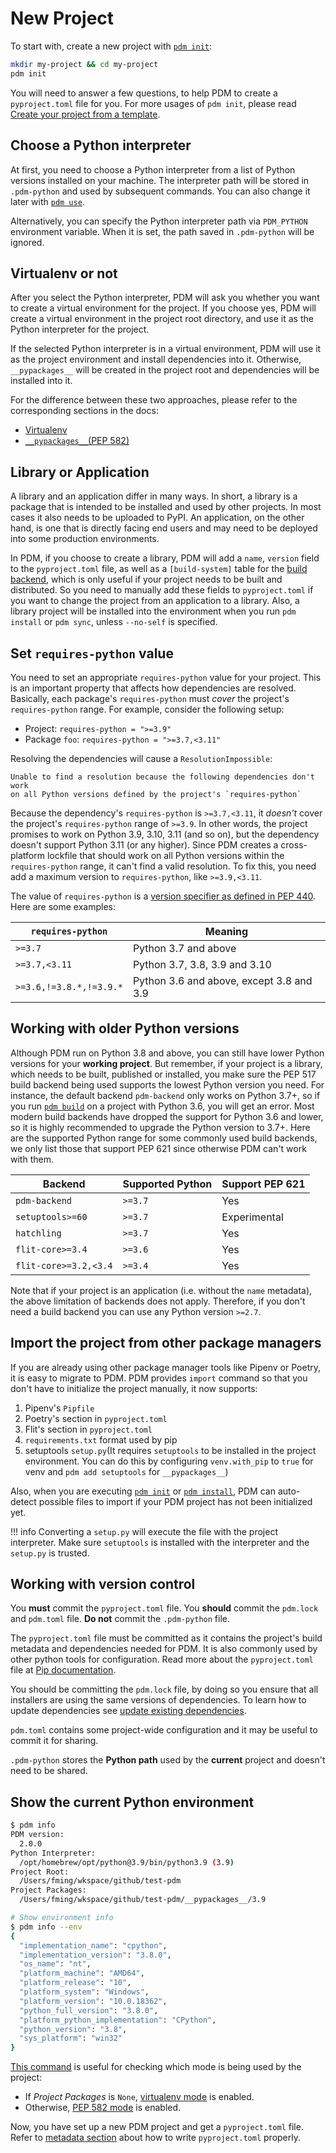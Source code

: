 # New Project

To start with, create a new project with [`pdm init`](../reference/cli.md#init):

```bash
mkdir my-project && cd my-project
pdm init
```

You will need to answer a few questions, to help PDM to create a `pyproject.toml` file for you.
For more usages of `pdm init`, please read [Create your project from a template](./template.md).

## Choose a Python interpreter

At first, you need to choose a Python interpreter from a list of Python versions installed on your machine. The interpreter path
will be stored in `.pdm-python` and used by subsequent commands. You can also change it later with [`pdm use`](../reference/cli.md#use).

Alternatively, you can specify the Python interpreter path via `PDM_PYTHON` environment variable. When it is set, the path saved in `.pdm-python` will be ignored.

## Virtualenv or not

After you select the Python interpreter, PDM will ask you whether you want to create a virtual environment for the project.
If you choose yes, PDM will create a virtual environment in the project root directory, and use it as the Python interpreter
for the project.

If the selected Python interpreter is in a virtual environment, PDM will use it as the project environment and install dependencies
into it. Otherwise, `__pypackages__` will be created in the project root and dependencies will be installed into it.

For the difference between these two approaches, please refer to the corresponding sections in the docs:

- [Virtualenv](./venv.md)
- [`__pypackages__`(PEP 582)](./pep582.md)

## Library or Application

A library and an application differ in many ways. In short, a library is a package that is intended to be installed and used by other projects. In most cases it also needs to be uploaded to PyPI. An application, on the other hand, is one that is directly facing end users and may need to be deployed into some production environments.

In PDM, if you choose to create a library, PDM will add a `name`, `version` field to the `pyproject.toml` file, as well as a `[build-system]` table for the [build backend](../reference/build.md), which is only useful if your project needs to be built and distributed. So you need to manually add these fields to `pyproject.toml` if you want to change the project from an application to a library. Also, a library project will be installed into the environment when you run `pdm install` or `pdm sync`, unless `--no-self` is specified.

## Set `requires-python` value

You need to set an appropriate `requires-python` value for your project. This is an important property that affects how dependencies are resolved. Basically, each package's `requires-python` must *cover* the project's `requires-python` range. For example, consider the following setup:

- Project: `requires-python = ">=3.9"`
- Package `foo`: `requires-python = ">=3.7,<3.11"`

Resolving the dependencies will cause a `ResolutionImpossible`:

```
Unable to find a resolution because the following dependencies don't work
on all Python versions defined by the project's `requires-python`
```

Because the dependency's `requires-python` is `>=3.7,<3.11`, it *doesn't* cover the project's `requires-python` range of `>=3.9`. In other words, the project promises to work on Python 3.9, 3.10, 3.11 (and so on), but the dependency doesn't support Python 3.11 (or any higher). Since PDM creates a cross-platform lockfile that should work on all Python versions within the `requires-python` range, it can't find a valid resolution.
To fix this, you need add a maximum version to `requires-python`, like `>=3.9,<3.11`.

The value of `requires-python` is a [version specifier as defined in PEP 440](https://peps.python.org/pep-0440/#version-specifiers). Here are some examples:

| `requires-python`       | Meaning                                  |
| ----------------------- | ---------------------------------------- |
| `>=3.7`                 | Python 3.7 and above                     |
| `>=3.7,<3.11`           | Python 3.7, 3.8, 3.9 and 3.10            |
| `>=3.6,!=3.8.*,!=3.9.*` | Python 3.6 and above, except 3.8 and 3.9 |

## Working with older Python versions

Although PDM run on Python 3.8 and above, you can still have lower Python versions for your **working project**. But remember, if your project is a library, which needs to be built, published or installed, you make sure the PEP 517 build backend being used supports the lowest Python version you need. For instance, the default backend `pdm-backend` only works on Python 3.7+, so if you run [`pdm build`](../reference/cli.md#build) on a project with Python 3.6, you will get an error. Most modern build backends have dropped the support for Python 3.6 and lower, so it is highly recommended to upgrade the Python version to 3.7+. Here are the supported Python range for some commonly used build backends, we only list those that support PEP 621 since otherwise PDM can't work with them.

| Backend               | Supported Python | Support PEP 621 |
| --------------------- | ---------------- | --------------- |
| `pdm-backend`         | `>=3.7`          | Yes             |
| `setuptools>=60`      | `>=3.7`          | Experimental    |
| `hatchling`           | `>=3.7`          | Yes             |
| `flit-core>=3.4`      | `>=3.6`          | Yes             |
| `flit-core>=3.2,<3.4` | `>=3.4`          | Yes             |

Note that if your project is an application (i.e. without the `name` metadata),
the above limitation of backends does not apply. Therefore, if you don't need a build backend you can use any Python version `>=2.7`.

## Import the project from other package managers

If you are already using other package manager tools like Pipenv or Poetry, it is easy to migrate to PDM.
PDM provides `import` command so that you don't have to initialize the project manually, it now supports:

1. Pipenv's `Pipfile`
2. Poetry's section in `pyproject.toml`
3. Flit's section in `pyproject.toml`
4. `requirements.txt` format used by pip
5. setuptools `setup.py`(It requires `setuptools` to be installed in the project environment. You can do this by configuring `venv.with_pip` to `true` for venv and `pdm add setuptools` for `__pypackages__`)

Also, when you are executing [`pdm init`](../reference/cli.md#init) or [`pdm install`](../reference/cli.md#install), PDM can auto-detect possible files to import if your PDM project has not been initialized yet.

!!! info
    Converting a `setup.py` will execute the file with the project interpreter. Make sure `setuptools` is installed with the interpreter and the `setup.py` is trusted.

## Working with version control

You **must** commit the `pyproject.toml` file. You **should** commit the `pdm.lock` and `pdm.toml` file. **Do not** commit the `.pdm-python` file.

The `pyproject.toml` file must be committed as it contains the project's build metadata and dependencies needed for PDM.
It is also commonly used by other python tools for configuration. Read more about the `pyproject.toml` file at
[Pip documentation](https://pip.pypa.io/en/stable/reference/build-system/pyproject-toml/).

You should be committing the `pdm.lock` file, by doing so you ensure that all installers are using the same versions of dependencies.
To learn how to update dependencies see [update existing dependencies](./dependency.md#update-existing-dependencies).

`pdm.toml` contains some project-wide configuration and it may be useful to commit it for sharing.

`.pdm-python` stores the **Python path** used by the **current** project and doesn't need to be shared.

## Show the current Python environment

```bash
$ pdm info
PDM version:
  2.0.0
Python Interpreter:
  /opt/homebrew/opt/python@3.9/bin/python3.9 (3.9)
Project Root:
  /Users/fming/wkspace/github/test-pdm
Project Packages:
  /Users/fming/wkspace/github/test-pdm/__pypackages__/3.9

# Show environment info
$ pdm info --env
{
  "implementation_name": "cpython",
  "implementation_version": "3.8.0",
  "os_name": "nt",
  "platform_machine": "AMD64",
  "platform_release": "10",
  "platform_system": "Windows",
  "platform_version": "10.0.18362",
  "python_full_version": "3.8.0",
  "platform_python_implementation": "CPython",
  "python_version": "3.8",
  "sys_platform": "win32"
}
```

[This command](../reference/cli.md#info) is useful for checking which mode is being used by the project:

- If *Project Packages* is `None`, [virtualenv mode](./venv.md) is enabled.
- Otherwise, [PEP 582 mode](./pep582.md) is enabled.

Now, you have set up a new PDM project and get a `pyproject.toml` file. Refer to [metadata section](../reference/pep621.md)
about how to write `pyproject.toml` properly.
